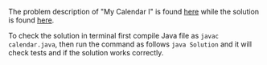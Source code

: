 The problem description of "My Calendar I" is found [here](https://leetcode.com/problems/my-calendar-i) while the solution is found [here](https://github.com/aurimas13/Solutions-To-Problems/blob/main/LeetCode/Java%20Solutions/My%20Calendar%20I/calendar.java).

To check the solution in terminal first compile Java file as `javac calendar.java`, then run the command as follows `java Solution` and it will check tests and if the solution works correctly.